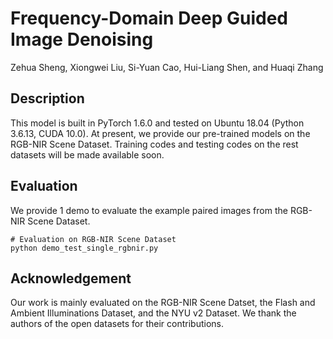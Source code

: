 # Frequency-Domain Deep Guided Image Denoising
Zehua Sheng, Xiongwei Liu, Si-Yuan Cao, Hui-Liang Shen, and Huaqi Zhang

## Description
This model is built in PyTorch 1.6.0 and tested on Ubuntu 18.04 (Python 3.6.13, CUDA 10.0). At present, we provide our pre-trained models on the RGB-NIR Scene Dataset. Training codes and testing codes on the rest datasets will be made available soon.


## Evaluation
We provide 1 demo to evaluate the example paired images from the RGB-NIR Scene Dataset.
```
# Evaluation on RGB-NIR Scene Dataset
python demo_test_single_rgbnir.py
```

## Acknowledgement
Our work is mainly evaluated on the RGB-NIR Scene Datset, the Flash and Ambient Illuminations Dataset, and the NYU v2 Dataset. We thank the authors of the open datasets for their contributions.